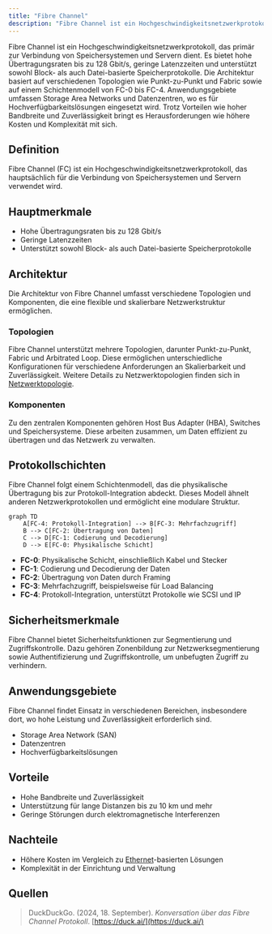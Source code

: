 ```yaml
---
title: "Fibre Channel"
description: "Fibre Channel ist ein Hochgeschwindigkeitsnetzwerkprotokoll zur Verbindung von Speichersystemen und Servern. Es zeichnet sich durch hohe Übertragungsraten, geringe Latenz und Unterstützung verschiedener Topologien aus. Die Architektur umfasst Schichten von FC-0 bis FC-4, und es findet Anwendung in Storage Area Networks sowie Datenzentren."
---
```


Fibre Channel ist ein Hochgeschwindigkeitsnetzwerkprotokoll, das primär zur Verbindung von Speichersystemen und Servern dient. Es bietet hohe Übertragungsraten bis zu 128 Gbit/s, geringe Latenzzeiten und unterstützt sowohl Block- als auch Datei-basierte Speicherprotokolle. Die Architektur basiert auf verschiedenen Topologien wie Punkt-zu-Punkt und Fabric sowie auf einem Schichtenmodell von FC-0 bis FC-4. Anwendungsgebiete umfassen Storage Area Networks und Datenzentren, wo es für Hochverfügbarkeitslösungen eingesetzt wird. Trotz Vorteilen wie hoher Bandbreite und Zuverlässigkeit bringt es Herausforderungen wie höhere Kosten und Komplexität mit sich.

## Definition

Fibre Channel (FC) ist ein Hochgeschwindigkeitsnetzwerkprotokoll, das hauptsächlich für die Verbindung von Speichersystemen und Servern verwendet wird.

## Hauptmerkmale

- Hohe Übertragungsraten bis zu 128 Gbit/s
- Geringe Latenzzeiten
- Unterstützt sowohl Block- als auch Datei-basierte Speicherprotokolle

## Architektur

Die Architektur von Fibre Channel umfasst verschiedene Topologien und Komponenten, die eine flexible und skalierbare Netzwerkstruktur ermöglichen.

### Topologien

Fibre Channel unterstützt mehrere Topologien, darunter Punkt-zu-Punkt, Fabric und Arbitrated Loop. Diese ermöglichen unterschiedliche Konfigurationen für verschiedene Anforderungen an Skalierbarkeit und Zuverlässigkeit. Weitere Details zu Netzwerktopologien finden sich in [Netzwerktopologie](/open-fidup/lerninhalte/netzwerktopologie).

### Komponenten

Zu den zentralen Komponenten gehören Host Bus Adapter (HBA), Switches und Speichersysteme. Diese arbeiten zusammen, um Daten effizient zu übertragen und das Netzwerk zu verwalten.

## Protokollschichten

Fibre Channel folgt einem Schichtenmodell, das die physikalische Übertragung bis zur Protokoll-Integration abdeckt. Dieses Modell ähnelt anderen Netzwerkprotokollen und ermöglicht eine modulare Struktur.

```mermaid
graph TD
    A[FC-4: Protokoll-Integration] --> B[FC-3: Mehrfachzugriff]
    B --> C[FC-2: Übertragung von Daten]
    C --> D[FC-1: Codierung und Decodierung]
    D --> E[FC-0: Physikalische Schicht]
```

- **FC-0**: Physikalische Schicht, einschließlich Kabel und Stecker
- **FC-1**: Codierung und Decodierung der Daten
- **FC-2**: Übertragung von Daten durch Framing
- **FC-3**: Mehrfachzugriff, beispielsweise für Load Balancing
- **FC-4**: Protokoll-Integration, unterstützt Protokolle wie SCSI und IP

## Sicherheitsmerkmale

Fibre Channel bietet Sicherheitsfunktionen zur Segmentierung und Zugriffskontrolle. Dazu gehören Zonenbildung zur Netzwerksegmentierung sowie Authentifizierung und Zugriffskontrolle, um unbefugten Zugriff zu verhindern.

## Anwendungsgebiete

Fibre Channel findet Einsatz in verschiedenen Bereichen, insbesondere dort, wo hohe Leistung und Zuverlässigkeit erforderlich sind.

- Storage Area Network (SAN)
- Datenzentren
- Hochverfügbarkeitslösungen

## Vorteile

- Hohe Bandbreite und Zuverlässigkeit
- Unterstützung für lange Distanzen bis zu 10 km und mehr
- Geringe Störungen durch elektromagnetische Interferenzen

## Nachteile

- Höhere Kosten im Vergleich zu [Ethernet](/open-fidup/lerninhalte/ethernet)-basierten Lösungen
- Komplexität in der Einrichtung und Verwaltung

## Quellen

> DuckDuckGo. (2024, 18. September). _Konversation über das Fibre Channel Protokoll_. [https://duck.ai/](https://duck.ai/)